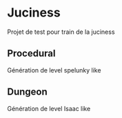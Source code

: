 # Juciness

Projet de test pour train de la juciness

## Procedural
Génération de level spelunky like

## Dungeon
Génération de level Isaac like
